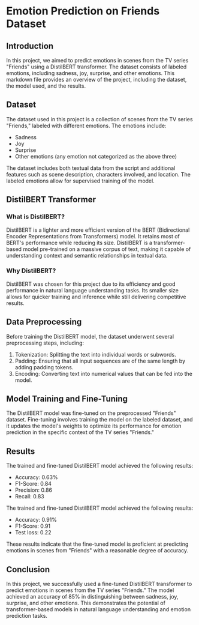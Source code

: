 # Emotion Prediction on Friends Dataset

## Introduction

In this project, we aimed to predict emotions in scenes from the TV series "Friends" using a DistilBERT transformer. The dataset consists of labeled emotions, including sadness, joy, surprise, and other emotions. This markdown file provides an overview of the project, including the dataset, the model used, and the results.

## Dataset

The dataset used in this project is a collection of scenes from the TV series "Friends," labeled with different emotions. The emotions include:
- Sadness
- Joy
- Surprise
- Other emotions (any emotion not categorized as the above three)

The dataset includes both textual data from the script and additional features such as scene description, characters involved, and location. The labeled emotions allow for supervised training of the model.

## DistilBERT Transformer

### What is DistilBERT?

DistilBERT is a lighter and more efficient version of the BERT (Bidirectional Encoder Representations from Transformers) model. It retains most of BERT's performance while reducing its size. DistilBERT is a transformer-based model pre-trained on a massive corpus of text, making it capable of understanding context and semantic relationships in textual data.

### Why DistilBERT?

DistilBERT was chosen for this project due to its efficiency and good performance in natural language understanding tasks. Its smaller size allows for quicker training and inference while still delivering competitive results.

## Data Preprocessing

Before training the DistilBERT model, the dataset underwent several preprocessing steps, including:
1. Tokenization: Splitting the text into individual words or subwords.
2. Padding: Ensuring that all input sequences are of the same length by adding padding tokens.
3. Encoding: Converting text into numerical values that can be fed into the model.

## Model Training and Fine-Tuning

The DistilBERT model was fine-tuned on the preprocessed "Friends" dataset. Fine-tuning involves training the model on the labeled dataset, and it updates the model's weights to optimize its performance for emotion prediction in the specific context of the TV series "Friends."

## Results

The trained and fine-tuned DistilBERT model achieved the following results:

- Accuracy: 0.63%
- F1-Score: 0.84
- Precision: 0.86
- Recall: 0.83

The trained and fine-tuned DistilBERT model achieved the following results:
- Accuracy: 0.91%
- F1-Score: 0.91
- Test loss: 0.22

These results indicate that the fine-tuned model is proficient at predicting emotions in scenes from "Friends" with a reasonable degree of accuracy.

## Conclusion

In this project, we successfully used a fine-tuned DistilBERT transformer to predict emotions in scenes from the TV series "Friends." The model achieved an accuracy of 85% in distinguishing between sadness, joy, surprise, and other emotions. This demonstrates the potential of transformer-based models in natural language understanding and emotion prediction tasks.
